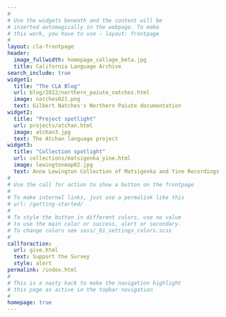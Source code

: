 ```yaml
---
#
# Use the widgets beneath and the content will be
# inserted automagically in the webpage. To make
# this work, you have to use › layout: frontpage
#
layout: cla-frontpage
header:
  image_fullwidth: homepage_collage_beta.jpg
  title: California Language Archive
search_include: true
widget1:
  title: "The CLA Blog"
  url: blog/2022/northern_paiute_natches.html
  image: natches021.png
  text: Gilbert Natches's Northern Paiute documentation
widget2:
  title: "Project spotlight"
  url: projects/atchan.html
  image: atchan3.jpg
  text: The Atchan language project
widget3:
  title: "Collection spotlight"
  url: collections/matsigenka_yine.html
  image: lewingtonmap02.jpg
  text: Anna Lewington Collection of Matsigenka and Yine Recordings
#
# Use the call for action to show a button on the frontpage
#
# To make internal links, just use a permalink like this
# url: /getting-started/
#
# To style the button in different colors, use no value
# to use the main color or success, alert or secondary.
# To change colors see sass/_01_settings_colors.scss
#
callforaction:
  url: give.html
  text: Support the Survey
  style: alert
permalink: /index.html
#
# This is a nasty hack to make the navigation highlight
# this page as active in the topbar navigation
#
homepage: true
---
```


